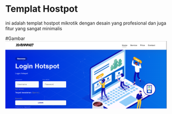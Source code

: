 # Templat Hostpot
ini adalah templat hostpot mikrotik dengan desain yang profesional dan juga fitur yang sangat minimalis

#Gambar
![Sekrinsut](https://raw.githubusercontent.com/Xvannn07/templat-hostpot-mikrotik/refs/heads/master/gambar/Screenshot%202025-03-07%20193042.png)
